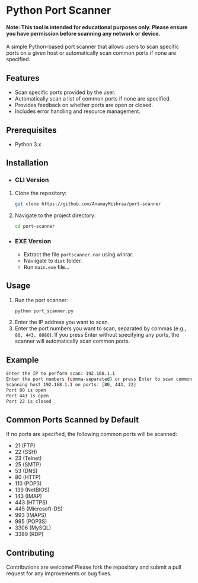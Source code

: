 # Python Port Scanner

#### Note: This tool is intended for educational purposes only. Please ensure you have permission before scanning any network or device.
A simple Python-based port scanner that allows users to scan specific ports on a given host or automatically scan common ports if none are specified.

## Features

- Scan specific ports provided by the user.
- Automatically scan a list of common ports if none are specified.
- Provides feedback on whether ports are open or closed.
- Includes error handling and resource management.

## Prerequisites

- Python 3.x

## Installation
- ### CLI Version
1. Clone the repository:
    ```sh
    git clone https://github.com/AnamayMishraa/port-scanner
    ```
2. Navigate to the project directory:
    ```sh
    cd port-scanner
    ```
- ### EXE Version
  - Extract the file `portscanner.rar` using winrar.
  - Naviigate to `dist` folder.
  - Run `main.exe` file...

## Usage

1. Run the port scanner:
    ```sh
    python port_scanner.py
    ```
2. Enter the IP address you want to scan.
3. Enter the port numbers you want to scan, separated by commas (e.g., `80, 443, 8080`). If you press Enter without specifying any ports, the scanner will automatically scan common ports.

## Example

```sh
Enter the IP to perform scan: 192.168.1.1
Enter the port numbers (comma-separated) or press Enter to scan common ports: 80, 443, 22
Scanning host 192.168.1.1 on ports: [80, 443, 22]
Port 80 is open
Port 443 is open
Port 22 is closed
```
## Common Ports Scanned by Default
If no ports are specified, the following common ports will be scanned:

- 21 (FTP)
- 22 (SSH)
- 23 (Telnet)
- 25 (SMTP)
- 53 (DNS)
- 80 (HTTP)
- 110 (POP3)
- 139 (NetBIOS)
- 143 (IMAP)
- 443 (HTTPS)
- 445 (Microsoft-DS)
- 993 (IMAPS)
- 995 (POP3S)
- 3306 (MySQL)
- 3389 (RDP)

## Contributing
Contributions are welcome! Please fork the repository and submit a pull request for any improvements or bug fixes.

